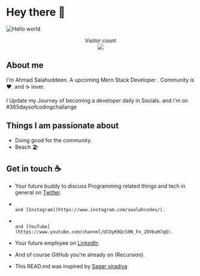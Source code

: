 # Hey there :wave:

<img src="https://raw.githubusercontent.com/sagar-viradiya/sagar-viradiya/master/resources/banner.png" alt="Hello world">

<p align="center"> 
  Visitor count<br>
  <img src="https://profile-counter.glitch.me/ahmadsalahuddeen/count.svg" />
</p>

## About me

I'm Ahmad Salahuddeen. A upcoming Mern Stack Developer . Community is :heart:. and :coffee: lover. 

I Update my Journey of becoming  a developer daily in Socials. and i'm on #365daysofcodingchallange  


## Things I am passionate about

- Doing good for the community.
- Beach 🏖️

## Get in touch :coffee:

- Your future buddy to discuss Programming related things and tech in general on [Twitter](https://twitter.com/salahuddeen6017).
-                                                                            and [Instagram](https://www.instagram.com/swalahcodes/).
-                                                                            and [YouTube](https://www.youtube.com/channel/UCOyK9QcS9N_Fn_2OVbuH7qQ).
- Your future employee on [LinkedIn](https://www.linkedin.com/in/ahmad-salahuddeen-55357b158)
- And of course GitHub you're already on (Recursion).

- This READ.md was inspired by [Sagar viradiya](https://github.com/sagar-viradiya)
<!--
**ahmadsalahuddeen/ahmadsalahuddeen** is a ✨ _special_ ✨ repository because its `README.md` (this file) appears on your GitHub profile.

Here are some ideas to get you started:

- 🔭 I’m currently working on ...
- 🌱 I’m currently learning ...
- 👯 I’m looking to collaborate on ...
- 🤔 I’m looking for help with ...
- 💬 Ask me about ...
- 📫 How to reach me: ...
- 😄 Pronouns: ...
- ⚡ Fun fact: ...
-->
